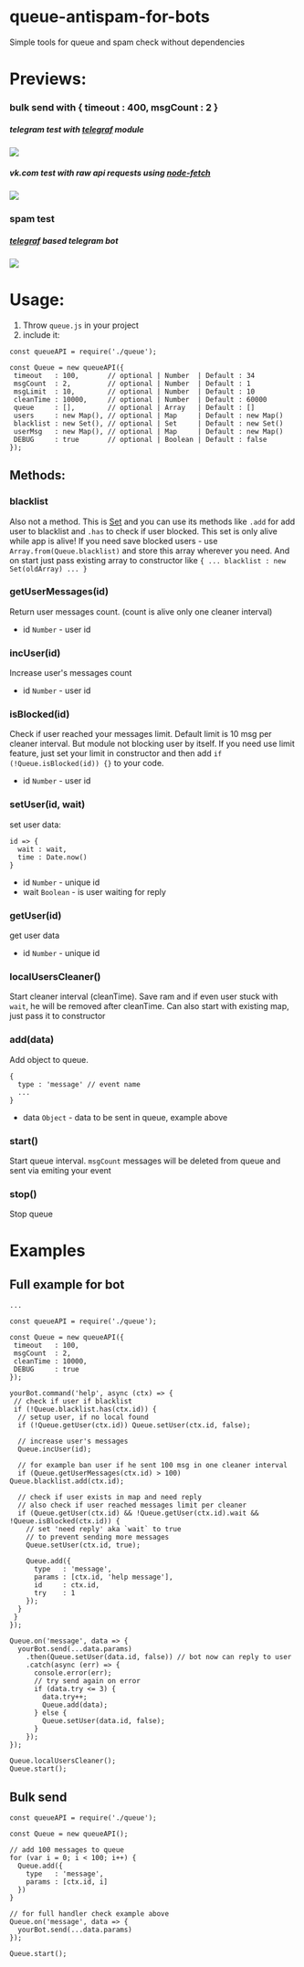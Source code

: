 # queue-antispam-for-bots
Simple tools for queue and spam check without dependencies

# Previews:

### bulk send with { timeout : 400, msgCount : 2 }
##### telegram test with [telegraf](https://telegraf.js.org) module
![](https://media.giphy.com/media/cnX5TzXRpxVhM14YpX/giphy.gif)

##### vk.com test with raw api requests using [node-fetch](https://www.npmjs.com/package/node-fetch)
![](https://media.giphy.com/media/SSE3H46Cu61RjJQfx0/giphy.gif)

### spam test
##### [telegraf](https://telegraf.js.org) based telegram bot
![](https://media.giphy.com/media/W4iDep0iNEq8sdjhCa/giphy.gif)

# Usage:
1. Throw `queue.js` in your project
2. include it:
```
const queueAPI = require('./queue');

const Queue = new queueAPI({
 timeout   : 100,       // optional | Number  | Default : 34
 msgCount  : 2,         // optional | Number  | Default : 1
 msgLimit  : 10,        // optional | Number  | Default : 10
 cleanTime : 10000,     // optional | Number  | Default : 60000
 queue     : [],        // optional | Array   | Default : []
 users     : new Map(), // optional | Map     | Default : new Map()
 blacklist : new Set(), // optional | Set     | Default : new Set()
 userMsg   : new Map(), // optional | Map     | Default : new Map()
 DEBUG     : true       // optional | Boolean | Default : false
});
```

## Methods:

### blacklist

Also not a method. This is [Set](https://developer.mozilla.org/ru/docs/Web/JavaScript/Reference/Global_Objects/Set) and you can use its methods like `.add` for add user to blacklist and `.has` to check if user blocked. This set is only alive while app is alive! If you need save blocked users - use `Array.from(Queue.blacklist)` and store this array wherever you need. And on start just pass existing array to constructor like `{ ... blacklist : new Set(oldArray) ... }`

### getUserMessages(id)

Return user messages count. (count is alive only one cleaner interval)

- id `Number` - user id

### incUser(id)

Increase user's messages count

- id `Number` - user id

### isBlocked(id)

Check if user reached your messages limit. Default limit is 10 msg per cleaner interval. But module not blocking user by itself. If you need use limit feature, just set your limit in constructor and then add `if (!Queue.isBlocked(id)) {}` to your code.

- id `Number` - user id

### setUser(id, wait)

set user data:
```
id => {
  wait : wait,
  time : Date.now()
}
```

- id   `Number`  - unique id
- wait `Boolean` - is user waiting for reply

### getUser(id)

get user data

- id   `Number`  - unique id

### localUsersCleaner()

Start cleaner interval (cleanTime). Save ram and if even user stuck with `wait`, he will be removed after cleanTime.
Can also start with existing map, just pass it to constructor

### add(data)

Add object to queue.

```
{
  type : 'message' // event name
  ...
}
```
- data `Object` - data to be sent in queue, example above

### start()

Start queue interval. `msgCount` messages will be deleted from queue and sent via emiting your event

### stop()

Stop queue

# Examples

## Full example for bot
```
...

const queueAPI = require('./queue');

const Queue = new queueAPI({
 timeout   : 100,
 msgCount  : 2,
 cleanTime : 10000,
 DEBUG     : true
});

yourBot.command('help', async (ctx) => {
 // check if user if blacklist
 if (!Queue.blacklist.has(ctx.id)) {
  // setup user, if no local found
  if (!Queue.getUser(ctx.id)) Queue.setUser(ctx.id, false);

  // increase user's messages
  Queue.incUser(id);

  // for example ban user if he sent 100 msg in one cleaner interval
  if (Queue.getUserMessages(ctx.id) > 100) Queue.blacklist.add(ctx.id);

  // check if user exists in map and need reply
  // also check if user reached messages limit per cleaner
  if (Queue.getUser(ctx.id) && !Queue.getUser(ctx.id).wait && !Queue.isBlocked(ctx.id)) {
    // set 'need reply' aka `wait` to true
    // to prevent sending more messages
    Queue.setUser(ctx.id, true);

    Queue.add({
      type   : 'message',
      params : [ctx.id, 'help message'],
      id     : ctx.id,
      try    : 1
    });
  }
 }
});

Queue.on('message', data => {
  yourBot.send(...data.params)
    .then(Queue.setUser(data.id, false)) // bot now can reply to user
    .catch(async (err) => {
      console.error(err);
      // try send again on error
      if (data.try <= 3) {
        data.try++;
        Queue.add(data);
      } else {
        Queue.setUser(data.id, false);
      }
    });
});

Queue.localUsersCleaner();
Queue.start();
```

## Bulk send
```
const queueAPI = require('./queue');

const Queue = new queueAPI();

// add 100 messages to queue
for (var i = 0; i < 100; i++) {
  Queue.add({
    type   : 'message',
    params : [ctx.id, i]
  })
}

// for full handler check example above
Queue.on('message', data => {
  yourBot.send(...data.params)
});

Queue.start();
```
